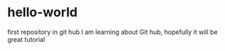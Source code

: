 # hello-world
first repository in git hub
I am learning about Git hub, hopefully it will be great tutorial
